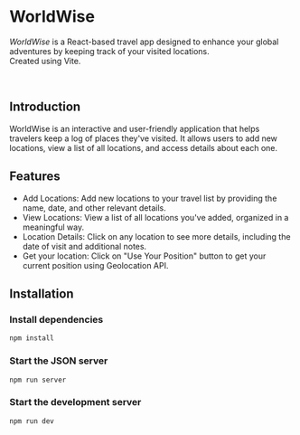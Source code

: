 # WorldWise

 *WorldWise* is a React-based travel app designed to enhance your global adventures by keeping track of your visited locations.
 <br />
 Created using Vite.
 
<br />

 ## Introduction

WorldWise is an interactive and user-friendly application that helps travelers keep a log of places they've visited. It allows users to add new locations, view a list of all locations, and access details about each one.

## Features

- Add Locations: Add new locations to your travel list by providing the name, date, and other relevant details.
- View Locations: View a list of all locations you've added, organized in a meaningful way.
- Location Details: Click on any location to see more details, including the date of visit and additional notes.
- Get your location: Click on "Use Your Position" button to get your current position using Geolocation API.

## Installation

### Install dependencies

```npm install```

### Start the JSON server

```npm run server```

### Start the development server

```npm run dev```

